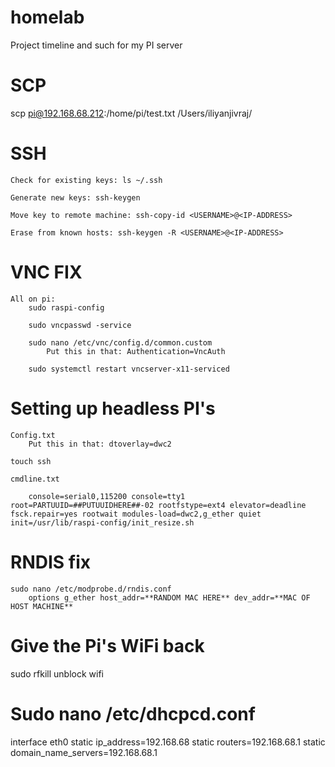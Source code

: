 # homelab
Project timeline and such for my PI server 

# SCP
scp pi@192.168.68.212:/home/pi/test.txt /Users/iliyanjivraj/


# SSH

	Check for existing keys: ls ~/.ssh
	
	Generate new keys: ssh-keygen

	Move key to remote machine: ssh-copy-id <USERNAME>@<IP-ADDRESS>

	Erase from known hosts: ssh-keygen -R <USERNAME>@<IP-ADDRESS>

# VNC FIX
	All on pi:
		sudo raspi-config

		sudo vncpasswd -service

		sudo nano /etc/vnc/config.d/common.custom
			Put this in that: Authentication=VncAuth

		sudo systemctl restart vncserver-x11-serviced


# Setting up headless PI's

	Config.txt
		Put this in that: dtoverlay=dwc2

	touch ssh

	cmdline.txt

		console=serial0,115200 console=tty1 root=PARTUUID=##PUTUUIDHERE##-02 rootfstype=ext4 elevator=deadline fsck.repair=yes rootwait modules-load=dwc2,g_ether quiet init=/usr/lib/raspi-config/init_resize.sh

# RNDIS fix
	sudo nano /etc/modprobe.d/rndis.conf
		options g_ether host_addr=**RANDOM MAC HERE** dev_addr=**MAC OF HOST MACHINE**


# Give the Pi's WiFi back
sudo rfkill unblock wifi



# Sudo nano /etc/dhcpcd.conf
interface eth0
static ip_address=192.168.68
static routers=192.168.68.1
static domain_name_servers=192.168.68.1